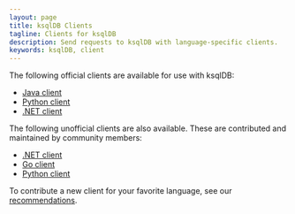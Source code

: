 ```yaml
---
layout: page
title: ksqlDB Clients
tagline: Clients for ksqlDB
description: Send requests to ksqlDB with language-specific clients.
keywords: ksqlDB, client
---
```


The following official clients are available for use with ksqlDB:

- [Java client](java-client.md)
- [Python client](python-client.md)
- [.NET client](dotnet-client.md)

The following unofficial clients are also available. These are contributed and
maintained by community members:

- [.NET client](https://github.com/tomasfabian/Kafka.DotNet.ksqlDB)
- [Go client](https://github.com/thmeitz/ksqldb-go)
- [Python client](https://github.com/bryanyang0528/ksql-python)

To contribute a new client for your favorite language, see our [recommendations](contributing.md).
